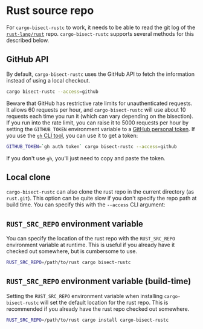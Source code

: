 # Rust source repo

For `cargo-bisect-rustc` to work, it needs to be able to read the git log of the [`rust-lang/rust`] repo.
`cargo-bisect-rustc` supports several methods for this described below.

## GitHub API

By default, `cargo-bisect-rustc` uses the GitHub API to fetch the information instead of using a local checkout.

```sh
cargo bisect-rustc --access=github
```

Beware that GitHub has restrictive rate limits for unauthenticated requests.
It allows 60 requests per hour, and `cargo-bisect-rustc` will use about 10 requests each time you run it (which can vary depending on the bisection).
If you run into the rate limit, you can raise it to 5000 requests per hour by setting the `GITHUB_TOKEN` environment variable to a [GitHub personal token].
If you use the [`gh` CLI tool], you can use it to get a token:

```sh
GITHUB_TOKEN=`gh auth token` cargo bisect-rustc --access=github
```

If you don't use `gh`, you'll just need to copy and paste the token.

## Local clone

`cargo-bisect-rustc` can also clone the rust repo in the current directory (as `rust.git`).
This option can be quite slow if you don't specify the repo path at build time.
You can specify this with the `--access` CLI argument:

## `RUST_SRC_REPO` environment variable

You can specify the location of the rust repo with the `RUST_SRC_REPO` environment variable at runtime.
This is useful if you already have it checked out somewhere, but is cumbersome to use.

```sh
RUST_SRC_REPO=/path/to/rust cargo bisect-rustc
```

## `RUST_SRC_REPO` environment variable (build-time)

Setting the `RUST_SRC_REPO` environment variable when installing `cargo-bisect-rustc` will set the default location for the rust repo.
This is recommended if you already have the rust repo checked out somewhere.

```sh
RUST_SRC_REPO=/path/to/rust cargo install cargo-bisect-rustc
```

[`rust-lang/rust`]: https://github.com/rust-lang/rust/
[GitHub personal token]: https://docs.github.com/en/authentication/keeping-your-account-and-data-secure/creating-a-personal-access-token
[`gh` CLI tool]: https://cli.github.com/

